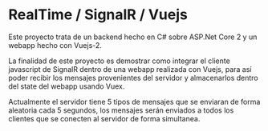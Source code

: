 # RealTime / SignalR / Vuejs

Este proyecto trata de un backend hecho en C# sobre ASP.Net Core 2 y un webapp hecho con Vuejs-2.

La finalidad de este proyecto es demostrar como integrar el cliente javascript de SignalR dentro de una webapp realizada con Vuejs, para así poder recibir los mensajes provenientes del servidor y almacenarlos dentro del state del webapp usando Vuex.

Actualmente el servidor tiene 5 tipos de mensajes que se enviaran de forma aleatoria cada 5 segundos, los mensajes serán enviados a todos los clientes que se conecten al servidor de forma simultanea.
